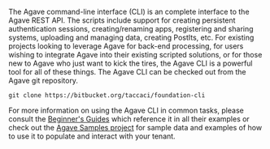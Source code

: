 The Agave command-line interface (CLI) is an complete interface to the Agave REST API. The scripts include support for creating persistent authentication sessions, creating/renaming apps, registering and sharing systems, uploading and managing data, creating PostIts, etc. For existing projects looking to leverage Agave for back-end processing, for users wishing to integrate Agave into their existing scripted solutions, or for those new to Agave who just want to kick the tires, the Agave CLI is a powerful tool for all of these things. The Agave CLI can be checked out from the Agave git repository.

```shell
git clone https://bitbucket.org/taccaci/foundation-cli
```

For more information on using the Agave CLI in common tasks, please consult the <a href="https://agaveplatform.org/documentation/beginners-guides/" title="Beginner’s Guides">Beginner's Guides</a> which reference it in all their examples or check out the <a href="https://github.com/agavetraining/science-api-samples" title="Agave Tutorials Samples" target="_blank">Agave Samples project</a> for sample data and examples of how to use it to populate and interact with your tenant.